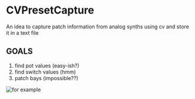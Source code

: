 # CVPresetCapture
An idea to capture patch information from analog synths using cv and store it in a text file

## GOALS

1. find pot values (easy-ish?)
2. find switch values (hmm)
3. patch bays (impossible??)

![for example](https://github.com/b38tn1k/CVPresetCapture/blob/master/Crave%20Test%20Data/eg.png)

